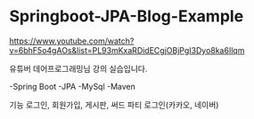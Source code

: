 # Springboot-JPA-Blog-Example

https://www.youtube.com/watch?v=6bhF5o4gAOs&list=PL93mKxaRDidECgjOBjPgI3Dyo8ka6Ilqm

유튜버 데어프로그래밍님 강의 실습입니다.

-Spring Boot
-JPA
-MySql
-Maven

기능 
로그인, 회원가입, 게시판, 써드 파티 로그인(카카오, 네이버)
